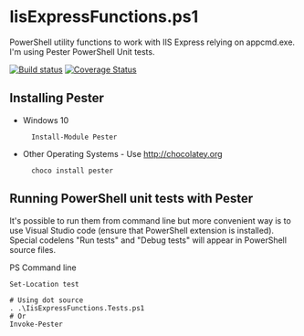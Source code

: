 # IisExpressFunctions.ps1

PowerShell utility functions to work with IIS Express relying on
appcmd.exe. I'm using Pester PowerShell Unit tests.

[![Build status](https://ci.appveyor.com/api/projects/status/ipk4ue9vb0jdnd9v/branch/master?svg=true)](https://ci.appveyor.com/project/gbfsoft/ps-iisexpress/branch/master) [![Coverage Status](https://coveralls.io/repos/github/gbulicanu/ps-iisexpress/badge.svg)](https://coveralls.io/github/gbulicanu/ps-iisexpress)

## Installing Pester

* Windows 10

        Install-Module Pester

* Other Operating Systems - Use <http://chocolatey.org>

        choco install pester

## Running PowerShell unit tests with Pester

It's possible to run them from command line but more convenient way is to use Visual Studio code
(ensure that PowerShell extension is installed). Special codelens "Run tests" and "Debug tests"
will appear in PowerShell source files.

PS Command line

    Set-Location test

    # Using dot source
    . .\IisExpressFunctions.Tests.ps1
    # Or
    Invoke-Pester